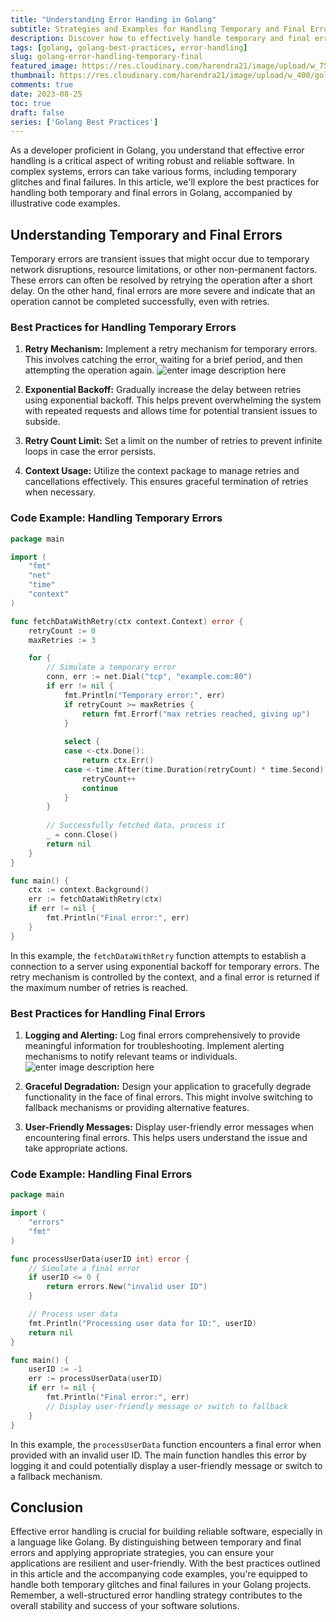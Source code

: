 ```yaml
---
title: "Understanding Error Handing in Golang"
subtitle: Strategies and Examples for Handling Temporary and Final Errors in Golang
description: Discover how to effectively handle temporary and final errors in Golang applications. Learn best practices, including retry mechanisms, exponential backoff, context usage, and graceful degradation, accompanied by illustrative code examples for resilient error management in your Golang projects.
tags: [golang, golang-best-practices, error-handling]
slug: golang-error-handling-temporary-final
featured_image: https://res.cloudinary.com/harendra21/image/upload/w_750/golangwithexample/Understanding_Error_Handing_in_Golang_fl6rly.png
thumbnail: https://res.cloudinary.com/harendra21/image/upload/w_400/golangwithexample/Understanding_Error_Handing_in_Golang_fl6rly.png
comments: true
date: 2023-08-25
toc: true
draft: false
series: ['Golang Best Practices']
---
```


As a developer proficient in Golang, you understand that effective error handling is a critical aspect of writing robust and reliable software. In complex systems, errors can take various forms, including temporary glitches and final failures. In this article, we'll explore the best practices for handling both temporary and final errors in Golang, accompanied by illustrative code examples.

## Understanding Temporary and Final Errors

Temporary errors are transient issues that might occur due to temporary network disruptions, resource limitations, or other non-permanent factors. These errors can often be resolved by retrying the operation after a short delay. On the other hand, final errors are more severe and indicate that an operation cannot be completed successfully, even with retries.

### Best Practices for Handling Temporary Errors

1. **Retry Mechanism:** Implement a retry mechanism for temporary errors. This involves catching the error, waiting for a brief period, and then attempting the operation again.
![enter image description here](https://codecurated.com/content/images/2022/12/Cover.png)

2. **Exponential Backoff:** Gradually increase the delay between retries using exponential backoff. This helps prevent overwhelming the system with repeated requests and allows time for potential transient issues to subside.

3. **Retry Count Limit:** Set a limit on the number of retries to prevent infinite loops in case the error persists.

4. **Context Usage:** Utilize the context package to manage retries and cancellations effectively. This ensures graceful termination of retries when necessary.

### Code Example: Handling Temporary Errors

```go
package main

import (
	"fmt"
	"net"
	"time"
	"context"
)

func fetchDataWithRetry(ctx context.Context) error {
	retryCount := 0
	maxRetries := 3

	for {
		// Simulate a temporary error
		conn, err := net.Dial("tcp", "example.com:80")
		if err != nil {
			fmt.Println("Temporary error:", err)
			if retryCount >= maxRetries {
				return fmt.Errorf("max retries reached, giving up")
			}
			
			select {
			case <-ctx.Done():
				return ctx.Err()
			case <-time.After(time.Duration(retryCount) * time.Second):
				retryCount++
				continue
			}
		}
		
		// Successfully fetched data, process it
		_ = conn.Close()
		return nil
	}
}

func main() {
	ctx := context.Background()
	err := fetchDataWithRetry(ctx)
	if err != nil {
		fmt.Println("Final error:", err)
	}
}
```

In this example, the `fetchDataWithRetry` function attempts to establish a connection to a server using exponential backoff for temporary errors. The retry mechanism is controlled by the context, and a final error is returned if the maximum number of retries is reached.

### Best Practices for Handling Final Errors

1. **Logging and Alerting:** Log final errors comprehensively to provide meaningful information for troubleshooting. Implement alerting mechanisms to notify relevant teams or individuals.
![enter image description here](https://ix-cdn.b2e5.com/images/32040/32040_939497d007a1433e9e9755266c64c00c_1538508330.png)

2. **Graceful Degradation:** Design your application to gracefully degrade functionality in the face of final errors. This might involve switching to fallback mechanisms or providing alternative features.

3. **User-Friendly Messages:** Display user-friendly error messages when encountering final errors. This helps users understand the issue and take appropriate actions.

### Code Example: Handling Final Errors

```go
package main

import (
	"errors"
	"fmt"
)

func processUserData(userID int) error {
	// Simulate a final error
	if userID <= 0 {
		return errors.New("invalid user ID")
	}

	// Process user data
	fmt.Println("Processing user data for ID:", userID)
	return nil
}

func main() {
	userID := -1
	err := processUserData(userID)
	if err != nil {
		fmt.Println("Final error:", err)
		// Display user-friendly message or switch to fallback
	}
}
```

In this example, the `processUserData` function encounters a final error when provided with an invalid user ID. The main function handles this error by logging it and could potentially display a user-friendly message or switch to a fallback mechanism.

## Conclusion

Effective error handling is crucial for building reliable software, especially in a language like Golang. By distinguishing between temporary and final errors and applying appropriate strategies, you can ensure your applications are resilient and user-friendly. With the best practices outlined in this article and the accompanying code examples, you're equipped to handle both temporary glitches and final failures in your Golang projects. Remember, a well-structured error handling strategy contributes to the overall stability and success of your software solutions.